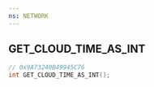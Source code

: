 ```yaml
---
ns: NETWORK
---
```

## GET_CLOUD_TIME_AS_INT

```c
// 0x9A73240B49945C76
int GET_CLOUD_TIME_AS_INT();
```

